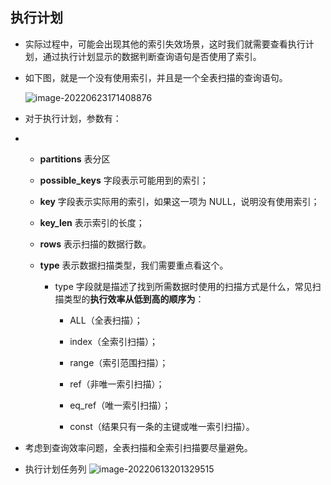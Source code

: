 ## 执行计划

- 实际过程中，可能会出现其他的索引失效场景，这时我们就需要查看执行计划，通过执行计划显示的数据判断查询语句是否使用了索引。

- 如下图，就是一个没有使用索引，并且是一个全表扫描的查询语句。

  ![image-20220623171408876](https://raw.githubusercontent.com/hellolib/pictures/main/Typora/pic-00-gitee/20220623173626.png)

- 对于执行计划，参数有：

- - **partitions** 表分区

  - **possible_keys** 字段表示可能用到的索引；

  - **key** 字段表示实际用的索引，如果这一项为 NULL，说明没有使用索引；

  - **key_len** 表示索引的长度；

  - **rows** 表示扫描的数据行数。

  - **type** 表示数据扫描类型，我们需要重点看这个。

    - type 字段就是描述了找到所需数据时使用的扫描方式是什么，常见扫描类型的**执行效率从低到高的顺序为**：

      - ALL（全表扫描）；

      - index（全索引扫描）；

      - range（索引范围扫描）；

      - ref（非唯一索引扫描）；

      - eq_ref（唯一索引扫描）；

      - const（结果只有一条的主键或唯一索引扫描）。

- 考虑到查询效率问题，全表扫描和全索引扫描要尽量避免。

- 执行计划任务列
  ![image-20220613201329515](https://raw.githubusercontent.com/hellolib/pictures/main/Typora/pic-00-gitee/image-20220613201329515.png)

  
